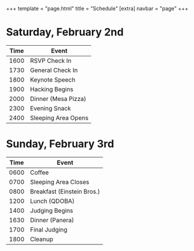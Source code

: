+++
template = "page.html"
title = "Schedule"
[extra]
navbar = "page"
+++

# Saturday, February 2nd

|Time|Event|
|---|---|
|1600|RSVP Check In|
|1730|General Check In|
|1800|Keynote Speech|
|1900|Hacking Begins|
|2000|Dinner  (Mesa Pizza)|
|2300|Evening Snack|
|2400|Sleeping Area Opens|

# Sunday, February 3rd

|Time|Event|
|---|---|
|0600|Coffee |
|0700|Sleeping Area Closes|
|0800|Breakfast (Einstein Bros.)|
|1200|Lunch (QDOBA)|
|1400|Judging Begins|
|1630|Dinner (Panera)|
|1700|Final Judging|
|1800|Cleanup|